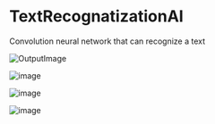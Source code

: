 # TextRecognatizationAI
Convolution neural network that can recognize a text

![OutputImage](https://user-images.githubusercontent.com/52841087/158145906-25045c8e-a585-498f-a6fe-af1c76af061c.png)

![image](https://user-images.githubusercontent.com/52841087/158182936-a9b1a1a9-12d0-4c1b-9fc4-bd2be5dc1806.png)

![image](https://user-images.githubusercontent.com/52841087/158377346-aed35a32-3c7e-42c7-8dde-f05e055267ad.png)

![image](https://user-images.githubusercontent.com/52841087/158596635-405a175e-85ca-4d6b-a076-e0baee9dc89c.png)

